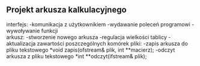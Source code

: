 ## Projekt arkusza kalkulacyjnego 
interfejs:
		-komunikacja z użytkownikiem
		-wydawanie poleceń programowi
		-wywoływanie funkcji		
arkusz:
		-stworzenie nowego arkusza
		-regulacja wielkości tablicy
		-aktualizacja zawartości poszczególnych komórek
pliki:
		-zapis arkusza do pliku tekstowego
			*void zapis(ofstream& plik, int **macierz);
		-odczyt arkusza z pliku tekstowego 
			*int **odczyt(ifstream& plik);	
		
			
		
